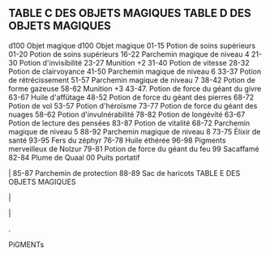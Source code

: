 ## TABLE C DES OBJETS MAGIQUES TABLE D DES OBJETS MAGIQUES


d100 Objet magique d100 Objet magique
01-15 Potion de soins supérieurs 01-20 Potion de soins supérieurs
16-22 Parchemin magique de niveau 4 21-30 Potion d'invisibilité
23-27  Munition +2 31-40 Potion de vitesse
28-32  Potion de clairvoyance 41-50 Parchemin magique de niveau 6
33-37  Potion de rétrécissement 51-57 Parchemin magique de niveau 7
38-42 Potion de forme gazeuse 58-62  Munition +3
43-47. Potion de force du géant du givre 63-67 Huile d'affütage
48-52 Potion de force du géant des pierres 68-72  Potion de vol
53-57 Potion d'héroïsme 73-77 Potion de force du géant des nuages
58-62 Potion d'invulnérabilité 78-82  Potion de longévité
63-67  Potion de lecture des pensées 83-87  Potion de vitalité
68-72  Parchemin magique de niveau 5 88-92  Parchemin magique de niveau 8
73-75 Élixir de santé 93-95  Fers du zéphyr
76-78 Huile éthérée 96-98  Pigments merveilleux de Nolzur
79-81 Potion de force du géant du feu 99  Sacaffamé
82-84 Plume de Quaal 00 Puits portatif

| 85-87  Parchemin de protection
88-89 Sac de haricots TABLE E DES OBJETS MAGIQUES

|

|

.

PiGMENTs